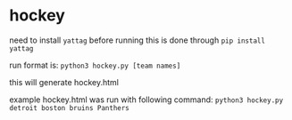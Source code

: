# hockey

need to install `yattag` before running
this is done through `pip install yattag`

run format is:
`python3 hockey.py [team names]`

this will generate hockey.html

example hockey.html was run with following command:
`python3 hockey.py detroit boston bruins Panthers`
